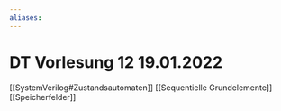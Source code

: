 ```yaml
---
aliases: 
---
```

# DT Vorlesung 12 19.01.2022
[[SystemVerilog#Zustandsautomaten]]
[[Sequentielle Grundelemente]]
[[Speicherfelder]]